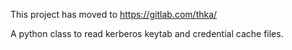 This project has moved to https://gitlab.com/thka/


A python class to read kerberos keytab and credential cache files.
